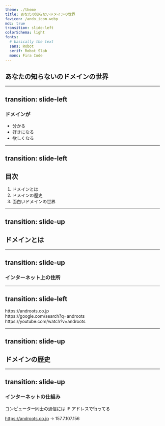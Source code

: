 ```yaml
---
theme: ./theme
title: あなたの知らないドメインの世界
favicon: /ando_icon.webp
mdc: true
transition: slide-left
colorSchema: light
fonts:
  # basically the text
  sans: Robot
  serif: Robot Slab
  mono: Fira Code
---
```


## あなたの知らないのドメインの世界

---
transition: slide-left
---


### ドメインが

- 分かる
- 好きになる
- 欲しくなる


---
transition: slide-left
---

## 目次

1. ドメインとは
2. ドメインの歴史
3. 面白いドメインの世界

---
transition: slide-up
---

## ドメインとは

---
transition: slide-up
---

### インターネット上の住所

---
transition: slide-left
---

<div className="font-semibold text-[45px] italic">
https://<span v-mark.underline.red=1>androots.co.jp</span>
<br/>
https://<span v-mark.underline.red=1>google.com</span>/search?q=androots
<br/>
https://<span v-mark.underline.red=1>youtube.com</span>/watch?v=androots
</div>

---
transition: slide-up
---

## ドメインの歴史

---
transition: slide-up
---

### インターネットの仕組み

コンピューター同士の通信には IP アドレスで行ってる

https://androots.co.jp -> 157.7.107.156
